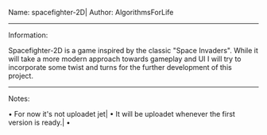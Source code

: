 Name: spacefighter-2D|
Author: AlgorithmsForLife

____________
Information:

Spacefighter-2D is a game inspired by the classic "Space Invaders".
While it will take a more modern approach towards gameplay and UI I
will try to incorporate some twist and turns for the further development
of this project.

____________
Notes:

• For now it's not uploadet jet|
• It will be uploadet whenever the first
  version is ready.|
•
